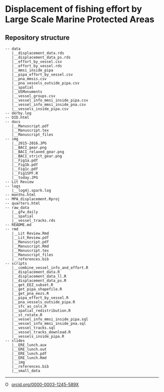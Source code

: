 # Displacement of fishing effort by Large Scale Marine Protected Areas


## Repository structure 

```
-- data
   |__displacement_data.rds
   |__displacement_data_ps.rds
   |__effort_by_vessel.csv
   |__effort_by_vessel.rds
   |__mmsi_inside_pipa
   |__pipa_effort_by_vessel.csv
   |__pna_mmsis.csv
   |__pna_vessels_outside_pipa.csv
   |__spatial
   |__USMonuments
   |__vessel_groups.csv
   |__vessel_info_mmsi_inside_pipa.csv
   |__vessel_info_mmsi_inside_pna.csv
   |__vessels_inside_pipa.csv
-- derby.log
-- DID.html
-- docs
   |__Manuscript.pdf
   |__Manuscript.tex
   |__Manuscript_files
-- img
   |__2015-2016.JPG
   |__BACI_gear.png
   |__BACI_relaxed_gear.png
   |__BACI_strict_gear.png
   |__Fig1a.pdf
   |__Fig1b.pdf
   |__Fig1c.pdf
   |__Fig1SPF.R
   |__today.JPG
-- Lit Review
-- logs
   |__log4j.spark.log
-- months.html
-- MPA_displacement.Rproj
-- quarters.html
-- raw_data
   |__gfw_daily
   |__spatial
   |__vessel_tracks.rds
-- README.md
-- rmd
   |__Lit Review.Rmd
   |__Lit_Review.pdf
   |__Manuscript.pdf
   |__Manuscript.Rmd
   |__Manuscript.tex
   |__Manuscript_files
   |__references.bib
-- scripts
   |__combine_vessel_info_and_effort.R
   |__displacement_data.R
   |__displacement_data_ll.R
   |__displacement_data_ps.R
   |__get_EEZ_subset.R
   |__get_pipa_shapefile.R
   |__get_pna_eezs.R
   |__pipa_effort_by_vessel.R
   |__pna_vessels_outside_pipa.R
   |__sfc_as_cols.R
   |__spatial_redistribution.R
   |__st_rotate.R
   |__vessel_info_mmsi_inside_pipa.sql
   |__vessel_info_mmsi_inside_pna.sql
   |__vessel_tracks.sql
   |__vessel_tracks_download.R
   |__vessels_inside_pipa.R
-- slides
   |__ERE_lunch.aux
   |__ERE_lunch.out
   |__ERE_lunch.pdf
   |__ERE_lunch.Rmd
   |__img
   |__references.bib
   |__small_data
```

--------- 

<a href="https://orcid.org/0000-0003-1245-589X" target="orcid.widget" rel="noopener noreferrer" style="vertical-align:top;"><img src="https://orcid.org/sites/default/files/images/orcid_16x16.png" style="width:1em;margin-right:.5em;" alt="ORCID iD icon">orcid.org/0000-0003-1245-589X</a>
